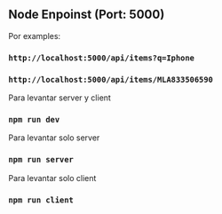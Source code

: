 ## Node Enpoinst (Port: 5000)

Por examples:

### `http://localhost:5000/api/items?q=Iphone`

### `http://localhost:5000/api/items/MLA833506590`

Para levantar server y client

### `npm run dev`

Para levantar solo server

### `npm run server`

Para levantar solo client

### `npm run client`
